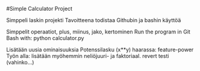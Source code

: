 #Simple Calculator Project

Simppeli laskin projekti
Tavoitteena todistaa Githubin ja bashin käyttöä

Simppelit operaatiot, plus, miinus, jako, kertominen
Run the program in Git Bash with:
python calculator.py

Lisätään uusia ominaisuuksia
Potenssilasku (x**y) haarassa: feature-power
Työn alla: lisätään myöhemmin neliöjuuri- ja faktoriaal.
 revert testi (vahinko...)
